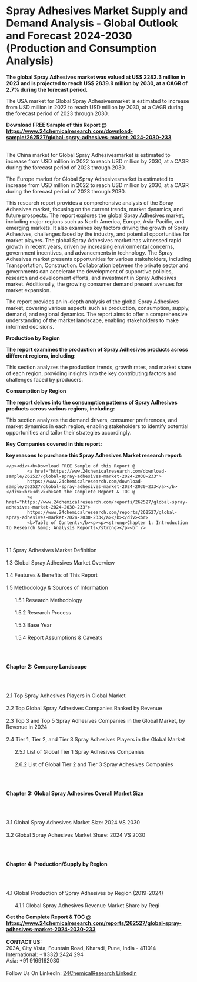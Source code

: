 <h1>Spray Adhesives Market Supply and Demand Analysis - Global Outlook and Forecast 2024-2030 (Production and Consumption Analysis)</h1><p><strong>The global Spray Adhesives market was valued at US$ 2282.3 million in 2023 and is projected to reach US$ 2839.9 million by 2030, at a CAGR of 2.7% during the forecast period.</strong></p><p>
</p><p>The USA market for Global Spray Adhesivesmarket is estimated to increase from USD million in 2022 to reach USD million by 2030, at a CAGR during the forecast period of 2023 through 2030.</p><div><b>Download FREE Sample of this Report @ 
            <a href="https://www.24chemicalresearch.com/download-sample/262527/global-spray-adhesives-market-2024-2030-233">
            https://www.24chemicalresearch.com/download-sample/262527/global-spray-adhesives-market-2024-2030-233</a></b></div><br><p>
</p><p>The China market for Global Spray Adhesivesmarket is estimated to increase from USD million in 2022 to reach USD million by 2030, at a CAGR during the forecast period of 2023 through 2030.</p><p>
</p><p>The Europe market for Global Spray Adhesivesmarket is estimated to increase from USD million in 2022 to reach USD million by 2030, at a CAGR during the forecast period of 2023 through 2030.</p><p>
</p><p>This research report provides a comprehensive analysis of the Spray Adhesives market, focusing on the current trends, market dynamics, and future prospects. The report explores the global Spray Adhesives market, including major regions such as North America, Europe, Asia-Pacific, and emerging markets. It also examines key factors driving the growth of Spray Adhesives, challenges faced by the industry, and potential opportunities for market players. The global Spray Adhesives market has witnessed rapid growth in recent years, driven by increasing environmental concerns, government incentives, and advancements in technology. The Spray Adhesives market presents opportunities for various stakeholders, including Transportation, Construction. Collaboration between the private sector and governments can accelerate the development of supportive policies, research and development efforts, and investment in Spray Adhesives market. Additionally, the growing consumer demand present avenues for market expansion. </p><p>
</p><p>The report provides an in-depth analysis of the global Spray Adhesives market, covering various aspects such as production, consumption, supply, demand, and regional dynamics. The report aims to offer a comprehensive understanding of the market landscape, enabling stakeholders to make informed decisions.</p><p>
</p><p><strong>Production by Region</strong></p><p>
</p><p><strong>The report examines the production of Spray Adhesives products across different regions, including:</strong></p><p>
</p><p>
</p><p>This section analyzes the production trends, growth rates, and market share of each region, providing insights into the key contributing factors and challenges faced by producers.</p><p>
</p><p><strong>Consumption by Region</strong></p><p>
</p><p><strong>The report delves into the consumption patterns of Spray Adhesives products across various regions, including:</strong></p><p>
</p><p>
</p><p>This section analyzes the demand drivers, consumer preferences, and market dynamics in each region, enabling stakeholders to identify potential opportunities and tailor their strategies accordingly.</p><p>
<strong>Key Companies covered in this report:</strong></p><p>
</p><p>
</p><p><strong>key reasons to purchase this Spray Adhesives Market research report:</strong></p><p>

	</p><div><b>Download FREE Sample of this Report @ 
            <a href="https://www.24chemicalresearch.com/download-sample/262527/global-spray-adhesives-market-2024-2030-233">
            https://www.24chemicalresearch.com/download-sample/262527/global-spray-adhesives-market-2024-2030-233</a></b></div><br><div><b>Get the Complete Report & TOC @ 
            <a href="https://www.24chemicalresearch.com/reports/262527/global-spray-adhesives-market-2024-2030-233">
            https://www.24chemicalresearch.com/reports/262527/global-spray-adhesives-market-2024-2030-233</a></b></div><br>
            <b>Table of Content:</b><p><p><strong>Chapter 1: Introduction to Research &amp; Analysis Reports</strong></p><br />
<br />
<p>1.1 Spray Adhesives Market Definition<br /><br />
1.3 Global Spray Adhesives Market Overview<br /><br />
1.4 Features &amp; Benefits of This Report<br /><br />
1.5 Methodology &amp; Sources of Information<br /><br />
&nbsp;&nbsp;&nbsp;&nbsp;&nbsp; 1.5.1 Research Methodology<br /><br />
&nbsp;&nbsp;&nbsp;&nbsp;&nbsp; 1.5.2 Research Process<br /><br />
&nbsp;&nbsp;&nbsp;&nbsp;&nbsp; 1.5.3 Base Year<br /><br />
&nbsp;&nbsp;&nbsp;&nbsp;&nbsp; 1.5.4 Report Assumptions &amp; Caveats</p><br />
<br />
<p><strong>Chapter 2: Company Landscape</strong></p><br />
<br />
<p>2.1 Top Spray Adhesives Players in Global Market<br /><br />
2.2 Top Global Spray Adhesives Companies Ranked by Revenue<br /><br />
2.3 Top 3 and Top 5 Spray Adhesives Companies in the Global Market, by Revenue in 2024<br /><br />
2.4 Tier 1, Tier 2, and Tier 3 Spray Adhesives Players in the Global Market<br /><br />
&nbsp;&nbsp;&nbsp;&nbsp;&nbsp; 2.5.1 List of Global Tier 1 Spray Adhesives Companies<br /><br />
&nbsp;&nbsp;&nbsp;&nbsp;&nbsp; 2.6.2 List of Global Tier 2 and Tier 3 Spray Adhesives Companies</p><br />
<br />
<p><strong>Chapter 3: Global Spray Adhesives Overall Market Size</strong></p><br />
<br />
<p>3.1 Global Spray Adhesives Market Size: 2024 VS 2030<br /><br />
3.2 Global Spray Adhesives Market Share: 2024 VS 2030</p><br />
<br />
<p><strong>Chapter 4: Production/Supply by Region</strong></p><br />
<br />
<p>4.1 Global Production of Spray Adhesives by Region (2019-2024)<br /><br />
&nbsp;&nbsp;&nbsp;&nbsp;&nbsp; 4.1.1 Global Spray Adhesives Revenue Market Share by Regi</p><div><b>Get the Complete Report & TOC @ 
            <a href="https://www.24chemicalresearch.com/reports/262527/global-spray-adhesives-market-2024-2030-233">
            https://www.24chemicalresearch.com/reports/262527/global-spray-adhesives-market-2024-2030-233</a></b></div><br><b>CONTACT US:</b><br>
            203A, City Vista, Fountain Road, Kharadi, Pune, India - 411014<br>
            International: +1(332) 2424 294<br>
            Asia: +91 9169162030 <br><br>
            Follow Us On LinkedIn: <a href="https://www.linkedin.com/company/24chemicalresearch/">24ChemicalResearch LinkedIn</a>